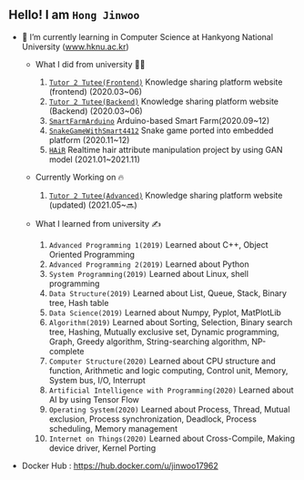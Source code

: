 ## Hello! I am `Hong Jinwoo`


- 🌱 I’m currently learning in Computer Science at Hankyong National University (www.hknu.ac.kr)
  - What I did from university  🧑‍💻
    1. [`Tutor 2 Tutee(Frontend)`](https://github.com/jinwoo1225/Tutor2Tutee-FE) Knowledge sharing platform website (frontend) (2020.03~06)
    2. [`Tutor 2 Tutee(Backend)`](https://github.com/WooSeob/pbl3-server-side) Knowledge sharing platform website (Backend) (2020.03~06)
    3. [`SmartFarmArduino`](https://github.com/jinwoo1225/SmartFarmArduino) Arduino-based Smart Farm(2020.09~12)
    4. [`SnakeGameWithSmart4412`](https://github.com/jinwoo1225/SnakeGameWithSmart4412) Snake game ported into embedded platform (2020.11~12)
    5. [`HAiR`](https://github.com/2021-HKNU-CD/HAiR) Realtime hair attribute manipulation project by using GAN model (2021.01~2021.11)
        
  

  - Currently Working on 🔥
    1. [`Tutor 2 Tutee(Advanced)`](https://github.com/jinwoo1225/Tutor2Tutee-Advanced) Knowledge sharing platform website (updated) (2021.05~🔜)
    
  - What I learned from university ✍️
    1. `Advanced Programming 1(2019)` Learned about C++, Object Oriented Programming
    2. `Advanced Programming 2(2019)` Learned about Python
    3. `System Programming(2019)` Learned about Linux, shell programming
    4. `Data Structure(2019)` Learned about List, Queue, Stack, Binary tree, Hash table
    5. `Data Science(2019)` Learned about Numpy, Pyplot, MatPlotLib
    6. `Algorithm(2019)` Learned about Sorting, Selection, Binary search tree, Hashing, Mutually exclusive set, Dynamic programming, Graph, Greedy algorithm, String-searching algorithm, NP-complete
    7. `Computer Structure(2020)` Learned about CPU structure and function, Arithmetic and logic computing, Control unit, Memory, System bus, I/O, Interrupt
    8. `Artificial Intelligence with Programming(2020)` Learned about AI by using Tensor Flow
    9. `Operating System(2020)` Learned about Process, Thread, Mutual exclusion, Process synchronization, Deadlock, Process scheduling, Memory management
    10. `Internet on Things(2020)` Learned about Cross-Compile, Making device driver, Kernel Porting


- Docker Hub : https://hub.docker.com/u/jinwoo17962
  
  
  
  

  
<!--
**jinwoo1225/jinwoo1225** is a ✨ _special_ ✨ repository because its `README.md` (this file) appears on your GitHub profile.

Here are some ideas to get you started:

- 🔭 I’m currently working on ...

- 👯 I’m looking to collaborate on ...
- 🤔 I’m looking for help with ...
- 💬 Ask me about ...
- 📫 How to reach me: ...
- 😄 Pronouns: ...
- ⚡ Fun fact: ...
-->
